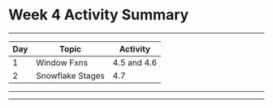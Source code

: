 # Week 4 Activity Summary

---

|  Day  |  Topic  |  Activity  | 
| ----- | ----    |   ----     |
| 1     | Window Fxns | 4.5 and 4.6|
| 2 | Snowflake Stages | 4.7 |

---
---

